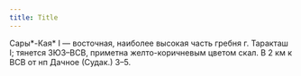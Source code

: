 ```yaml
---
title: Title
---
```


Сары*-Кая* I — восточная, наиболее высокая часть гребня г. Таракташ I; тянется
ЗЮЗ–ВСВ, приметна желто-коричневым цветом скал. В 2 км к ВСВ от нп Дачное
(Судак.) З–5.
